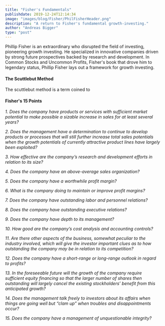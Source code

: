 ```yaml
---
title: "Fisher's Fundamentals"
publishdate: 2019-12-24T12:14:34
image: "images/blog/Fisher/PhilFisherHeader.png"
description: "A return to Fisher's fundamental growth-investing."
author: "Andreas Bigger"
type: "post"
---
```


Phillip Fisher is an extraordinary who disrupted the field of investing, pioneering growth investing. He specialized in innovative companies driven by strong future prospectives backed by research and development. In Common Stocks and Uncommon Profits, Fisher's book that drove him to legendary status, Phillip Fisher lays out a framework for growth investing.

#### The Scuttlebut Method

The scuttlebut method is a term coined to 

#### Fisher's 15 Points

*1. Does the company have products or services with sufficient market potential to make possible a sizable increase in sales for at least several years?*

*2. Does the management have a determination to continue to develop products or processes that will still further increase total sales potentials when the growth potentials of currently attractive product lines have largely been exploited?*

*3. How effective are the company’s research and development efforts in relation to its size?*

*4. Does the company have an above-average sales organization?*

*5. Does the company have a worthwhile profit margin?*

*6. What is the company doing to maintain or improve profit margins?*

*7. Does the company have outstanding labor and personnel relations?*

*8. Does the company have outstanding executive relations?*

*9. Does the company have depth to its management?*

*10. How good are the company’s cost analysis and accounting controls?*

*11. Are there other aspects of the business, somewhat peculiar to the industry involved, which will give the investor important clues as to how outstanding the company may be in relation to its competition?*

*12. Does the company have a short-range or long-range outlook in regard to profits?*

*13. In the foreseeable future will the growth of the company require sufficient equity financing so that the larger number of shares then outstanding will largely cancel the existing stockholders’ benefit from this anticipated growth?*

*14. Does the management talk freely to investors about its affairs when things are going well but “clam up” when troubles and disappointments occur?*

*15. Does the company have a management of unquestionable integrity?*